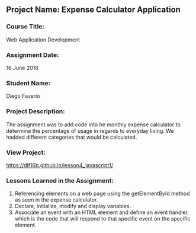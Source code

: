 ## Project Name:  Expense Calculator Application

### Course Title:
Web Application Development

### Assignment Date:  
16 June 2018

### Student Name:  
Diego Faverio

### Project Description:
The assignment was to add code into he monthly expense calculator to determine the percentage of usage in regards to everyday living. We hadded different categories that would be calculated.

### View Project:
https://dlf16b.github.io/lesson4_javascript1/

### Lessons Learned in the Assignment:
1. Referencing elements on a web page using the getElementById method as seen in the expense calculator.
2. Declare, initialize, modify and display variables.
3. Associate an event with an HTML element and define an event handler, which is the code
that will respond to that specific event on the specific element.




